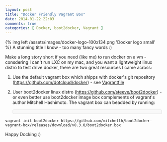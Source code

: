 ```yaml
---
layout: post
title: "Docker Friendly Vagrant Box"
date: 2014-01-22 22:03
comments: true
categories: [ Docker, boot2docker, Vagrant ]
---
```


{% img left /assets/images/docker-logo-100x134.png 'Docker logo small' %}
A stunning title I know - too many fancy words :)

Make a long story short if you need (like me) to run docker on a vm - consdering I can&#39;t run LXC on my mac, and you want a lightweight linux distro to test drive docker, there are two great resources I came across:

1.  Use the default vagrant box which shipps with docker&#39;s git repository (https://github.com/dotcloud/docker) - see [Vagrantfile](https://github.com/dotcloud/docker/blob/master/Vagrantfile)
2.  User boot2docker linux distro (https://github.com/steeve/boot2docker) - or even better use boot2docker image box complements of vagrant&#39;s author&nbsp;Mitchell Hashimoto. The vagrant box can beadded by running:&nbsp;

	<pre style="box-sizing: border-box; font-family: Consolas, 'Liberation Mono', Courier, monospace; margin-top: 15px; margin-bottom: 15px; background-color: rgb(248, 248, 248); border: 1px solid rgb(221, 221, 221); line-height: 19px; overflow: auto; padding: 6px 10px; border-top-left-radius: 3px; border-top-right-radius: 3px; border-bottom-right-radius: 3px; border-bottom-left-radius: 3px; word-wrap: normal;">
`vagrant init boot2docker https://github.com/mitchellh/boot2docker-vagrant-box/releases/download/v0.3.0/boot2docker.box`</pre>

Happy Docking :)